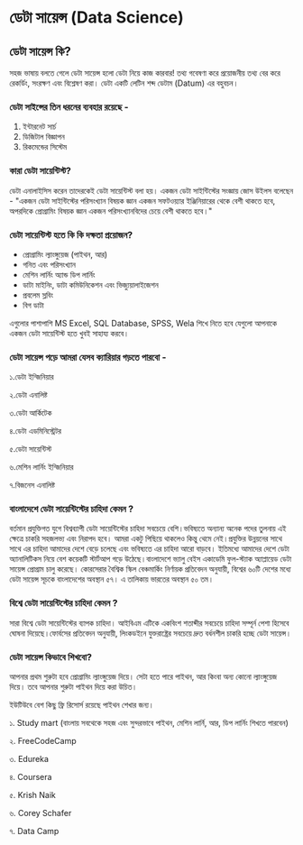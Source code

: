 # ডেটা সায়েন্স \(Data Science\)

## ডেটা সায়েন্স কি? 

সহজ ভাষায় বলতে গেলে ডেটা সায়েন্স হলো ডেটা নিয়ে কাজ কারবার! তথ্য গবেষণা করে প্রয়োজনীয় তথ্য বের করে রেকর্ডিং, সংরক্ষণ এবং বিশ্লেষণ করা। ডেটা একটি লেটিন শব্দ ডেটাম \(Datum\) এর বহুবচন।

### ডেটা সাইন্সের তিন ধরনের ব্যবহার রয়েছে - 

1. ইন্টারনেট সার্চ 
2. ডিজিটাল বিজ্ঞাপন
3. রিকমেন্ডের সিস্টেম

### কারা ডেটা সায়েন্টিস্ট? 

ডেটা এনালাইসিস করেন তাদেরকেই ডেটা সায়েন্টিস্ট বলা হয়। একজন ডেটা সাইন্টিস্টের সংজ্ঞায় জোস উইলস বলেছেন - "একজন ডেটা সাইন্টিস্টের পরিসংখ্যান বিষয়ক জ্ঞান একজন সফটওয়্যার ইঞ্জিনিয়ারের থেকে বেশী থাকতে হবে, অপরদিকে প্রোগ্রামিং বিষয়ক জ্ঞান একজন পরিসংখ্যানবিদের চেয়ে বেশী থাকতে হবে।"

### ডেটা সায়েন্টিস্ট হতে কি কি দক্ষতা প্রয়োজন?

* প্রোগ্রামিং ল্যাংঙ্গুয়েজ \(পাইথন, আর\)
* গনিত এবং পরিসংখ্যান
* মেশিন লার্নিং অ্যান্ড ডিপ লার্নিং 
* ডাটা মাইনিং, ডাটা কমিউনিকেশন এবং ভিজ্যুয়ালাইজেশন
* প্রবলেম স্লবিং 
* বিগ ডাটা 



এগুলোর পাশাপাশি MS Excel, SQL Database, SPSS, Wela শিখে নিতে হবে যেগুলো আপনাকে একজন ডেটা সায়েন্টিস্ট হতে খুবই সাহায্য করবে।

### ডেটা সায়েন্স পড়ে আমরা যেসব ক্যারিয়ার গড়তে পারবো - 

১.ডেটা ইন্জিনিয়ার 

২.ডেটা এনালিষ্ট 

৩.ডেটা আর্কিটেক 

৪.ডেটা এডমিনিস্ট্রেটর 

৫.ডেটা সায়েন্টিস্ট 

৬.মেশিন লার্নিং ইন্জিনিয়ার 

৭.বিজনেস এনালিষ্ট

### বাংলাদেশে ডেটা সায়েন্টিস্টের চাহিদা কেমন ? 

বর্তমান প্রযুক্তিগত যুগে বিশ্বব্যাপী ডেটা সায়েন্টিস্টের চাহিদা সবচেয়ে বেশি।ভবিষ্যতে অন্যান্য অনেক পদের তুলনায় এই ক্ষেত্রে চাকরি সহজলভ্য এবং নিরাপদ হবে। আমরা একটু পিছিয়ে থাকলেও কিন্তু থেমে নেই।প্রযুক্তির উন্নয়নের সাথে সাথে এর চাহিদা আমাদের দেশে বেড়ে চলেছে এবং ভবিষ্যতে এর চাহিদা আরো বাড়বে। ইতিমধ্যে আমাদের দেশে ডেটা অ্যানালিটিকস নিয়ে বেশ কয়েকটি স্টার্টআপ গড়ে উঠেছে।বাংলাদেশে ভ্যালু বেইস একাডেমি ফুল-স্ট্যাক অ্যাপ্লায়েড ডেটা সায়েন্স প্রোগ্রাম চালু করেছে। কোরসেরার বৈশ্বিক স্কিল বেঞ্চমার্কিং নির্ণায়ক প্রতিবেদন অনুযায়ী, বিশ্বের ৬০টি দেশের মধ্যে ডেটা সায়েন্স সূচকে বাংলাদেশের অবস্থান ৫৭। এ তালিকায় ভারতের অবস্থান ৫০ তম।

### বিশ্বে ডেটা সায়েন্টিস্টের চাহিদা কেমন ? 

সারা বিশ্বে ডেটা সায়েন্টিস্টের ব্যাপক চাহিদা। আইবিএম এটিকে একবিংশ শতাব্দীর সবচেয়ে চাহিদা সম্পূর্ন পেশা হিসেবে ঘোষনা দিয়েছে।ফোর্বসের প্রতিবেদন অনুযায়ী, লিংকডইনে যুক্তরাষ্ট্রের সবচেয়ে দ্রুত বর্ধনশীল চাকরি হচ্ছে ডেটা সায়েন্স।

### ডেটা সায়েন্স কিভাবে শিখবো? 

আপনার প্রথম শুরুটা হবে প্রোগ্রামিং ল্যাংঙ্গুয়েজ দিয়ে। সেটা হতে পারে পাইথন, আর কিংবা অন্য কোনো ল্যাংঙ্গুয়েজ দিয়ে। তবে আপনার শুরুটা পাইথন দিয়ে করা উচিত। 

ইউটিউবে বেশ কিছু ফ্রি রিসোর্স রয়েছে পাইথন শেখার জন্য। 

১. Study mart \(বাংলায় সবথেকে সহজ এবং সুন্দরভাবে পাইথন, মেশিন লার্নি, আর, ডিপ লার্নিং শিখতে পারবেন\) 

২. FreeCodeCamp 

৩. Edureka 

৪. Coursera 

৫. Krish Naik 

৬. Corey Schafer

৭. Data Camp

